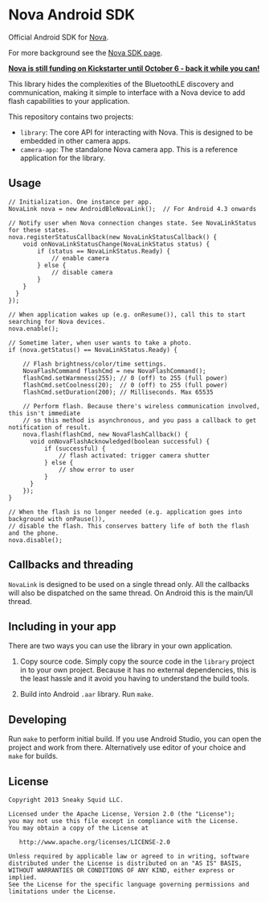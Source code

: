 Nova Android SDK
================

Official Android SDK for [Nova](https://wantnova.com). 

For more background see the [Nova SDK page](https://wantnova.com/sdk/).

**[Nova is still funding on Kickstarter until October 6 - back it while you can!](http://kck.st/1dOtham)**

This library hides the complexities of the BluetoothLE discovery and communication, making
it simple to interface with a Nova device to add flash capabilities to your application.

This repository contains two projects:

*   `library`: The core API for interacting with Nova. This is designed to be embedded in
    other camera apps.
*   `camera-app`: The standalone Nova camera app. This is a reference application for the library.

Usage
-----

	// Initialization. One instance per app.
    NovaLink nova = new AndroidBleNovaLink();  // For Android 4.3 onwards

    // Notify user when Nova connection changes state. See NovaLinkStatus for these states.
    nova.registerStatusCallback(new NovaLinkStatusCallback() {
        void onNovaLinkStatusChange(NovaLinkStatus status) {
            if (status == NovaLinkStatus.Ready) {
                // enable camera
            } else {
                // disable camera
            }
        }
      }
    });

    // When application wakes up (e.g. onResume()), call this to start searching for Nova devices.
    nova.enable();

    // Sometime later, when user wants to take a photo.
    if (nova.getStatus() == NovaLinkStatus.Ready) {

        // Flash brightness/color/time settings.
        NovaFlashCommand flashCmd = new NovaFlashCommand();
        flashCmd.setWarmness(255); // 0 (off) to 255 (full power)
        flashCmd.setCoolness(20);  // 0 (off) to 255 (full power)
        flashCmd.setDuration(200); // Milliseconds. Max 65535

        // Perform flash. Because there's wireless communication involved, this isn't immediate
        // so this method is asynchronous, and you pass a callback to get notification of result.
        nova.flash(flashCmd, new NovaFlashCallback() {
          void onNovaFlashAcknowledged(boolean successful) {
              if (successful) {
                  // flash activated: trigger camera shutter
              } else {
                  // show error to user
              }
          }
        });
    }

    // When the flash is no longer needed (e.g. application goes into background with onPause()),
    // disable the flash. This conserves battery life of both the flash and the phone.
    nova.disable();


Callbacks and threading
-----------------------

`NovaLink` is designed to be used on a single thread only. All the callbacks will also be
dispatched on the same thread. On Android this is the main/UI thread.


Including in your app
---------------------

There are two ways you can use the library in your own application.

1.  Copy source code. Simply copy the source code in the `library` project in to your
    own project. Because it has no external dependencies, this is the least hassle
    and it avoid you having to understand the build tools.

2.  Build into Android `.aar` library. Run `make`.


Developing
----------

Run `make` to perform initial build. If you use Android Studio, you can open the project
and work from there. Alternatively use editor of your choice and `make` for builds.


License
-------

    Copyright 2013 Sneaky Squid LLC.

    Licensed under the Apache License, Version 2.0 (the "License");
    you may not use this file except in compliance with the License.
    You may obtain a copy of the License at

       http://www.apache.org/licenses/LICENSE-2.0

    Unless required by applicable law or agreed to in writing, software
    distributed under the License is distributed on an "AS IS" BASIS,
    WITHOUT WARRANTIES OR CONDITIONS OF ANY KIND, either express or implied.
    See the License for the specific language governing permissions and
    limitations under the License.
